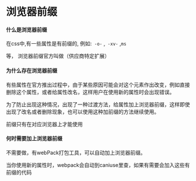 # 浏览器前缀

#### 什么是浏览器前缀

在css中,有一些属性是有前缀的,  例如:` -o-` ,` -xv-` ,`ms`

等， 浏览器前缀官方叫做（供应商特定扩展）

#### 为什么存在浏览器前缀

有些属性在官方推出过程中，由于某些原因可能会对这个元素作出改变，例如直接删除这个属性，或者给属性改名，这样用户在使用新的属性时会出现错误。

为了防止出现这种情况，出现了一种过渡方法，给属性加上浏览器前缀，这样即使出现了改名或者删除现象，也可以使用这种加前缀的方法继续使用。



前缀只有在对应浏览器上才能使用

#### 何时需要加上浏览器前缀

不需要做，有webPack打包工具，可以自动加上浏览器前缀。

当你使用新的属性时，webpack会自动到caniuse里查，如果有需要会加入这些有前缀的代码

